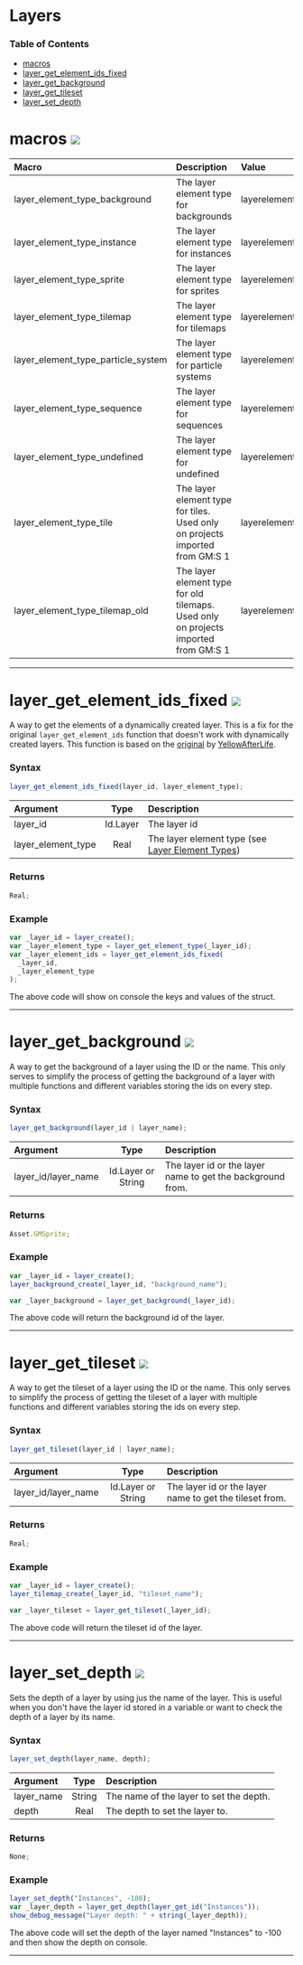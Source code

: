 # Layers

### Table of Contents

- [macros](#macros)
- [layer_get_element_ids_fixed](#layer_get_element_ids_fixed)
- [layer_get_background](#layer_get_background)
- [layer_get_tileset](#layer_get_tileset)
- [layer_set_depth](#layer_set_depth)

# macros ![](https://img.shields.io/badge/v1.5.0-5cd3b4?style=flat)

| Macro                              | Description                                                                         | Value                           |
| :--------------------------------- | :---------------------------------------------------------------------------------- | :------------------------------ |
| layer_element_type_background      | The layer element type for backgrounds                                              | layerelementtype_background     |
| layer_element_type_instance        | The layer element type for instances                                                | layerelementtype_instance       |
| layer_element_type_sprite          | The layer element type for sprites                                                  | layerelementtype_sprite         |
| layer_element_type_tilemap         | The layer element type for tilemaps                                                 | layerelementtype_tilemap        |
| layer_element_type_particle_system | The layer element type for particle systems                                         | layerelementtype_particlesystem |
| layer_element_type_sequence        | The layer element type for sequences                                                | layerelementtype_sequence       |
| layer_element_type_undefined       | The layer element type for undefined                                                | layerelementtype_undefined      |
| layer_element_type_tile            | The layer element type for tiles. Used only on projects imported from GM:S 1        | layerelementtype_tile           |
| layer_element_type_tilemap_old     | The layer element type for old tilemaps. Used only on projects imported from GM:S 1 | layerelementtype_oldtilemap     |

---

# layer_get_element_ids_fixed ![](https://img.shields.io/badge/v1.2.1-3e5f4a?style=flat)

A way to get the elements of a dynamically created layer. This is a fix for the original `layer_get_element_ids` function that doesn't work with dynamically created layers. This function is based on the [original](https://itch.io/post/2224479) by [YellowAfterLife](https://yal.cc).

### Syntax

```js
layer_get_element_ids_fixed(layer_id, layer_element_type);
```

| Argument           |   Type   | Description                                                                                                                                                                                 |
| :----------------- | :------: | :------------------------------------------------------------------------------------------------------------------------------------------------------------------------------------------ |
| layer_id           | Id.Layer | The layer id                                                                                                                                                                                |
| layer_element_type |   Real   | The layer element type (see [Layer Element Types](https://manual.yoyogames.com/GameMaker_Language/GML_Reference/Asset_Management/Rooms/General_Layer_Functions/layer_get_element_type.htm)) |

### Returns

```js
Real;
```

### Example

```js
var _layer_id = layer_create();
var _layer_element_type = layer_get_element_type(_layer_id);
var _layer_element_ids = layer_get_element_ids_fixed(
  _layer_id,
  _layer_element_type
);
```

The above code will show on console the keys and values of the struct.

---

# layer_get_background ![](https://img.shields.io/badge/v1.5.0-5cd3b4?style=flat)

A way to get the background of a layer using the ID or the name. This only serves to simplify the process of getting the background of a layer with multiple functions and different variables storing the ids on every step.

### Syntax

```js
layer_get_background(layer_id | layer_name);
```

| Argument            |        Type        | Description                                                |
| :------------------ | :----------------: | :--------------------------------------------------------- |
| layer_id/layer_name | Id.Layer or String | The layer id or the layer name to get the background from. |

### Returns

```js
Asset.GMSprite;
```

### Example

```js
var _layer_id = layer_create();
layer_background_create(_layer_id, "background_name");

var _layer_background = layer_get_background(_layer_id);
```

The above code will return the background id of the layer.

---

# layer_get_tileset ![](https://img.shields.io/badge/v1.5.0-5cd3b4?style=flat)

A way to get the tileset of a layer using the ID or the name. This only serves to simplify the process of getting the tileset of a layer with multiple functions and different variables storing the ids on every step.

### Syntax

```js
layer_get_tileset(layer_id | layer_name);
```

| Argument            |        Type        | Description                                             |
| :------------------ | :----------------: | :------------------------------------------------------ |
| layer_id/layer_name | Id.Layer or String | The layer id or the layer name to get the tileset from. |

### Returns

```js
Real;
```

### Example

```js
var _layer_id = layer_create();
layer_tilemap_create(_layer_id, "tileset_name");

var _layer_tileset = layer_get_tileset(_layer_id);
```

The above code will return the tileset id of the layer.

---

# layer_set_depth ![](https://img.shields.io/badge/v1.5.3-5cd3b4?style=flat)

Sets the depth of a layer by using jus the name of the layer. This is useful when you don't have the layer id stored in a variable or want to check the depth of a layer by its name.

### Syntax

```js
layer_set_depth(layer_name, depth);
```

| Argument   |  Type  | Description                             |
| :--------- | :----: | :-------------------------------------- |
| layer_name | String | The name of the layer to set the depth. |
| depth      |  Real  | The depth to set the layer to.          |

### Returns

```js
None;
```

### Example

```js
layer_set_depth("Instances", -100);
var _layer_depth = layer_get_depth(layer_get_id("Instances"));
show_debug_message("Layer depth: " + string(_layer_depth));
```

The above code will set the depth of the layer named "Instances" to -100 and then show the depth on console.

---